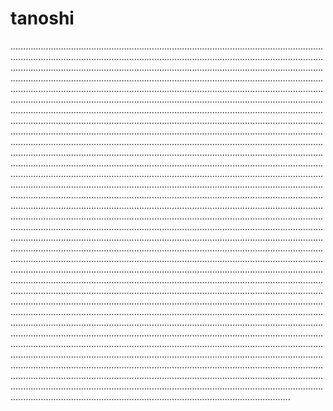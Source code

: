# tanoshi
...........................................................................................................................................................................................................................................................................................................................................................................................................................................................................................................................................................................................................................................................................................................................................................................................................................................................................................................................................................................................................................................................................................................................................................................................................................................................................................................................................................................................................................................................................................................................................................................................................................................................................................................................................................................................................................................................................................................................................................................................................................................................................................................................................................................................................................................................................................................................................................................................................................................................................................................................................................................................................................................................................................................................................................................................................................................................................................................................................................................................................................................................................................................................................................................................................................................................................................................................................................................................................................................................................................................................................................................................................................................................................................................................................................................................................................................................................................................................................................................................................................................................................................................................................................................................................................................................................................................................................................................
